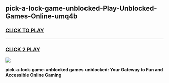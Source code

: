 
## pick-a-lock-game-unblocked-Play-Unblocked-Games-Online-umq4b
<h3>
<a href="https://premium76.site?title=pick-a-lock-game-unblocked&ref=24A">CLICK TO PLAY</a></h3>
<hr>

<h3>
<a href="https://premium76.site?title=pick-a-lock-game-unblocked&ref=24A">CLICK 2 PLAY</a>
  
</h3>

<a href="https://premium76.site?title=pick-a-lock-game-unblocked&ref=24A"><img src="https://clearcache.store/games.png"></a>


**pick-a-lock-game-unblocked games unblocked: Your Gateway to Fun and Accessible Online Gaming**
